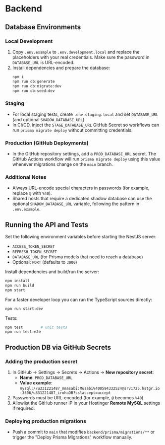 # Backend

## Database Environments

### Local Development

1. Copy `.env.example` to `.env.development.local` and replace the placeholders with your real credentials. Make sure the password in `DATABASE_URL` is URL-encoded.
2. Install dependencies and prepare the database:
   ```bash
   npm i
   npm run db:generate
   npm run db:migrate:dev
   npm run db:seed:dev
   ```

### Staging

- For local staging tests, create `.env.staging.local` and set `DATABASE_URL` (and optional `SHADOW_DATABASE_URL`).
- In CI/CD, inject the `STAGE_DATABASE_URL` GitHub Secret so workflows can run `prisma migrate deploy` without committing credentials.

### Production (GitHub Deployments)

- In the GitHub repository settings, add a `PROD_DATABASE_URL` secret. The GitHub Actions workflow will run `prisma migrate deploy` using this value whenever migrations change on the `main` branch.

### Additional Notes

- Always URL-encode special characters in passwords (for example, replace `@` with `%40`).
- Shared hosts that require a dedicated shadow database can use the optional `SHADOW_DATABASE_URL` variable, following the pattern in `.env.example`.

## Running the API and Tests

Set the following environment variables before starting the NestJS server:

- `ACCESS_TOKEN_SECRET`
- `REFRESH_TOKEN_SECRET`
- `DATABASE_URL` (for Prisma models that need to reach a database)
- Optional: `PORT` (defaults to `3000`)

Install dependencies and build/run the server:

```bash
npm install
npm run build
npm start
```

For a faster developer loop you can run the TypeScript sources directly:

```bash
npm run start:dev
```

Tests:

```bash
npm test        # unit tests
npm run test:e2e
```

## Production DB via GitHub Secrets

### Adding the production secret

1. In GitHub → Settings → Secrets → Actions → **New repository secret**:
   - **Name**: `PROD_DATABASE_URL`
   - **Value example**: `mysql://u331221487_mmasabi:Musabi%400594332524@srv1725.hstgr.io:3306/u331221487_irohaDB?sslaccept=accept`
2. Passwords must be URL-encoded (for example, `@` becomes `%40`).
3. Allowlist the GitHub runner IP in your Hostinger **Remote MySQL** settings if required.

### Deploying production migrations

- Push a commit to `main` that modifies `backend/prisma/migrations/**` or trigger the "Deploy Prisma Migrations" workflow manually.
